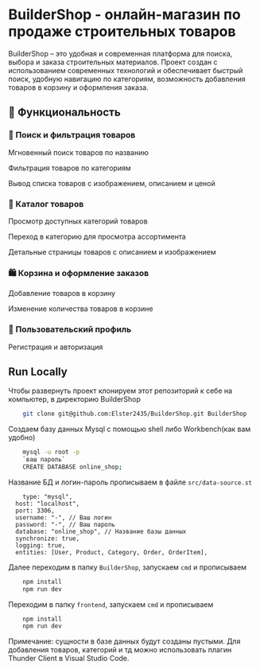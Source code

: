 
# BuilderShop - онлайн-магазин по продаже строительных товаров

BuilderShop – это удобная и современная платформа для поиска, выбора и заказа строительных материалов. Проект создан с использованием современных технологий и обеспечивает быстрый поиск, удобную навигацию по категориям, возможность добавления товаров в корзину и оформления заказа.

## 🚀 Функциональность

### 🔎 Поиск и фильтрация товаров
Мгновенный поиск товаров по названию

Фильтрация товаров по категориям

Вывод списка товаров с изображением, описанием и ценой

### 📂 Каталог товаров
Просмотр доступных категорий товаров

Переход в категорию для просмотра ассортимента

Детальные страницы товаров с описанием и изображением

### 🛍️ Корзина и оформление заказов
Добавление товаров в корзину

Изменение количества товаров в корзине

### 👤 Пользовательский профиль
Регистрация и авторизация
## Run Locally

Чтобы развернуть проект клонируем этот репозиторий к себе на компьютер, в директорию BuilderShop

```bash
    git clone git@github.com:Elster2435/BuilderShop.git BuilderShop
```
Создаем базу данных Mysql c помощью shell либо Workbench(как вам удобно)

```bash
    mysql -u root -p
    `ваш пароль`
    CREATE DATABASE online_shop;
```
Название БД и логин-пароль прописываем в файле `src/data-source.st`

```bach
    type: "mysql",
  host: "localhost",
  port: 3306,
  username: "-", // Ваш логин
  password: "-", // Ваш пароль
  database: "online_shop", // Название базы данных
  synchronize: true,
  logging: true,
  entities: [User, Product, Category, Order, OrderItem],
```
Далее переходим в папку `BuilderShop`, запускаем `cmd` и прописываем

```bash
    npm install
    npm run dev
```
Переходим в папку `frontend`, запускаем `cmd` и прописываем

```bash
    npm install
    npm run dev
```

Примечание: сущности в базе данных будут созданы пустыми. Для добавления товаров, категорий и тд можно использовать плагин Thunder Client в Visual Studio Code.

